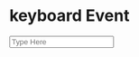 <!DOCTYPE html>
<html lang="en">
<head>
    <meta charset="UTF-8">
    <meta name="viewport" content="width=device-width, initial-scale=1.0">
    <title>Document</title>
    <style> .out{color: yellowgreen; font-weight: bold;}</style>
</head>
<body>
    <h1> keyboard Event</h1>
    <input type="text" id="input" placeholder="Type Here">
    <p id="msg" class="out"></p>
    <script>
        let input=document.getElementById("input");
        input.addEventListener("keydown", function(e){
            document.getElementById("msg").innerText="key Down: "+e.key;
        });
        input.addEventListener("keydown", function(e){
            document.getElementById("msg").innerText="key Up: "+e.key;
        });
    </script>
</body>
</html>
